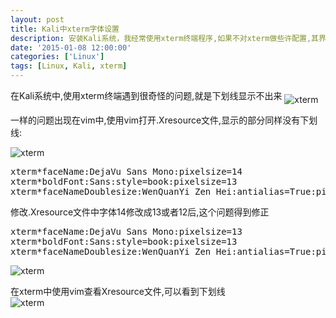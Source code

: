 ```yaml
---
layout: post
title: Kali中xterm字体设置
description: 安装Kali系统，我经常使用xterm终端程序,如果不对xterm做些许配置,其界面是相当丑陋的,但经过简单配置后,感觉它还是比自带的gnome的terminal程序好用.
date: '2015-01-08 12:00:00'
categories: ['Linux']
tags: [Linux, Kali, xterm]
---
```


在Kali系统中,使用xterm终端遇到很奇怪的问题,就是下划线显示不出来
<img src="/images/xterm-14.png" alt="xterm" align="middle" />
<!--more-->
一样的问题出现在vim中,使用vim打开.Xresource文件,显示的部分同样没有下划线:  

<img src="/images/xterm-vim-14.png" alt="xterm" align="middle" />
<pre class="prettyprint">
xterm*faceName:DejaVu Sans Mono:pixelsize=14
xterm*boldFont:Sans:style=book:pixelsize=13
xterm*faceNameDoublesize:WenQuanYi Zen Hei:antialias=True:pixelsize=13
</pre>

修改.Xresource文件中字体14修改成13或者12后,这个问题得到修正  
<pre class="prettyprint">
xterm*faceName:DejaVu Sans Mono:pixelsize=13
xterm*boldFont:Sans:style=book:pixelsize=13
xterm*faceNameDoublesize:WenQuanYi Zen Hei:antialias=True:pixelsize=13
</pre>
<img src="/images/xterm-12.png" alt="xterm" align="middle" />

在xterm中使用vim查看Xresource文件,可以看到下划线   
<img src="/images/xterm-vim-12.png"  alt="xterm" align="middle" />

